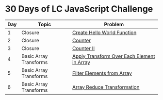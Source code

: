 # 30 Days of LC JavaScript Challenge

| Day | Topic | Problem |
| --- | --- | --- |
| 1 | Closure | [Create Hello World Function](https://leetcode.com/problems/create-hello-world-function/?utm_campaign=PostD1&utm_medium=Post&utm_source=Post&gio_link_id=QPDw0kJR) |
| 2 | Closure | [Counter](https://leetcode.com/problems/counter/description/?utm_campaign=PostD2&utm_medium=Post&utm_source=Post&gio_link_id=xogkVqBo) |
| 3 | Closure | [Counter II](https://leetcode.com/problems/counter-ii/?utm_campaign=PostD3&utm_medium=Post&utm_source=Post&gio_link_id=xRxVYOXo) |
| 4 | Basic Array Transforms | [Apply Transform Over Each Element in Array](https://leetcode.com/problems/apply-transform-over-each-element-in-array/description/?utm_campaign=PostD4&utm_medium=Post&utm_source=Post&gio_link_id=noqbNOv9) |
| 5 | Basic Array Transforms | [Filter Elements from Array](https://leetcode.com/problems/filter-elements-from-array/submissions/959698491/?utm_campaign=PostD5&utm_medium=Post&utm_source=Post&gio_link_id=a9a5VZr9) |
| 6 | Basic Array Transforms | [Array Reduce Transformation](https://leetcode.com/problems/array-reduce-transformation/description/?utm_campaign=PostD6&utm_medium=Post&utm_source=Post&gio_link_id=nPN45jD9) |